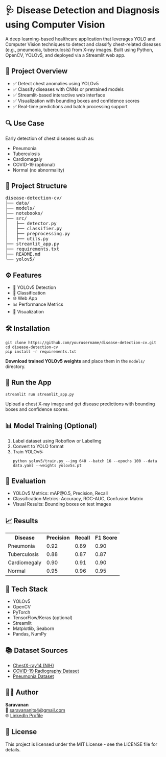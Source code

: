 <h1>🩺 Disease Detection and Diagnosis using Computer Vision</h1>

<p>A deep learning-based healthcare application that leverages YOLO and Computer Vision techniques to detect and classify chest-related diseases (e.g., pneumonia, tuberculosis) from X-ray images. Built using Python, OpenCV, YOLOv5, and deployed via a Streamlit web app.</p>

<h2>📌 Project Overview</h2>
<ul>
  <li>✅ Detect chest anomalies using YOLOv5</li>
  <li>✅ Classify diseases with CNNs or pretrained models</li>
  <li>✅ Streamlit-based interactive web interface</li>
  <li>✅ Visualization with bounding boxes and confidence scores</li>
  <li>✅ Real-time predictions and batch processing support</li>
</ul>

<h2>🔍 Use Case</h2>
<p>Early detection of chest diseases such as:</p>
<ul>
  <li>Pneumonia</li>
  <li>Tuberculosis</li>
  <li>Cardiomegaly</li>
  <li>COVID-19 (optional)</li>
  <li>Normal (no abnormality)</li>
</ul>

<h2>📂 Project Structure</h2>
<pre>
disease-detection-cv/
├── data/
├── models/
├── notebooks/
├── src/
│   ├── detector.py
│   ├── classifier.py
│   ├── preprocessing.py
│   ├── utils.py
├── streamlit_app.py
├── requirements.txt
├── README.md
└── yolov5/
</pre>

<h2>⚙️ Features</h2>
<ul>
  <li>🔬 YOLOv5 Detection</li>
  <li>🧠 Classification</li>
  <li>🌐 Web App</li>
  <li>📊 Performance Metrics</li>
  <li>📸 Visualization</li>
</ul>

<h2>🛠️ Installation</h2>
<pre><code>git clone https://github.com/yourusername/disease-detection-cv.git
cd disease-detection-cv
pip install -r requirements.txt
</code></pre>

<p><strong>Download trained YOLOv5 weights</strong> and place them in the <code>models/</code> directory.</p>

<h2>🚀 Run the App</h2>
<pre><code>streamlit run streamlit_app.py</code></pre>

<p>Upload a chest X-ray image and get disease predictions with bounding boxes and confidence scores.</p>

<h2>📊 Model Training (Optional)</h2>
<ol>
  <li>Label dataset using Roboflow or LabelImg</li>
  <li>Convert to YOLO format</li>
  <li>Train YOLOv5:
<pre><code>python yolov5/train.py --img 640 --batch 16 --epochs 100 --data data.yaml --weights yolov5s.pt</code></pre>
  </li>
</ol>

<h2>🧪 Evaluation</h2>
<ul>
  <li>YOLOv5 Metrics: mAP@0.5, Precision, Recall</li>
  <li>Classification Metrics: Accuracy, ROC-AUC, Confusion Matrix</li>
  <li>Visual Results: Bounding boxes on test images</li>
</ul>

<h2>📈 Results</h2>
<table>
  <tr>
    <th>Disease</th>
    <th>Precision</th>
    <th>Recall</th>
    <th>F1 Score</th>
  </tr>
  <tr>
    <td>Pneumonia</td>
    <td>0.92</td>
    <td>0.89</td>
    <td>0.90</td>
  </tr>
  <tr>
    <td>Tuberculosis</td>
    <td>0.88</td>
    <td>0.87</td>
    <td>0.87</td>
  </tr>
  <tr>
    <td>Cardiomegaly</td>
    <td>0.90</td>
    <td>0.91</td>
    <td>0.90</td>
  </tr>
  <tr>
    <td>Normal</td>
    <td>0.95</td>
    <td>0.96</td>
    <td>0.95</td>
  </tr>
</table>

<h2>🧰 Tech Stack</h2>
<ul>
  <li>YOLOv5</li>
  <li>OpenCV</li>
  <li>PyTorch</li>
  <li>TensorFlow/Keras (optional)</li>
  <li>Streamlit</li>
  <li>Matplotlib, Seaborn</li>
  <li>Pandas, NumPy</li>
</ul>

<h2>📚 Dataset Sources</h2>
<ul>
  <li><a href="https://nihcc.app.box.com/v/ChestXray-NIHCC">ChestX-ray14 (NIH)</a></li>
  <li><a href="https://www.kaggle.com/datasets/tawsifurrahman/covid19-radiography-database">COVID-19 Radiography Dataset</a></li>
  <li><a href="https://www.kaggle.com/paultimothymooney/chest-xray-pneumonia">Pneumonia Dataset</a></li>
</ul>

<h2>🙋‍♂️ Author</h2>
<p><strong>Saravanan</strong><br>
📧 <a href="mailto:saravananits4@gmail.com">saravananits4@gmail.com</a><br>
🌐 <a href="https://www.linkedin.com/in/itssaravanan" target="_blank">LinkedIn Profile</a></p>

<h2>📄 License</h2>
<p>This project is licensed under the MIT License - see the LICENSE file for details.</p>

</body>
</html>

